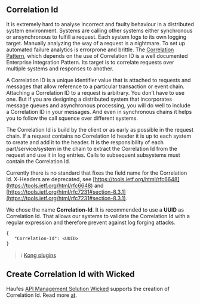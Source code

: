 ## Correlation Id ##

It is extremely hard to analyse incorrect and faulty behaviour in a distributed system environment. Systems are calling other systems either synchronous or ansynchronous to fulfill a request. Each system logs to its own logging target. Manually analyzing the way of a request is a nightmare. To set up automated failure analytics is errorprone and brittle.
The [Correlation Pattern](http://www.enterpriseintegrationpatterns.com/patterns/messaging/CorrelationIdentifier.html), which depends on the use of Correlation ID is a well documented Enterprise Integration Pattern. Its target is to correlate requests over multiple systems and responses to another.

A Correlation ID is a unique identifier value that is attached to requests and messages that allow reference to a particular transaction or event chain. Attaching a Correlation ID to a request is arbitrary. You don’t have to use one. But if you are designing a distributed system that incorporates message queues and asynchronous processing, you will do well to include a Correlation ID in your messages. And even in synchronous chains it helps you to follow the call squence over different systems.

The Correlation Id is build by the client or as early as possible in the request chain. If a request contains no Correlation Id header it is up to each system to create and add it to the header.
It is the responsibility of each part/service/system in the chain to extract the Correlation Id from the request and use it in log entries. Calls to subsequent subsystems must contain the Correlation Id.

Currently there is no standard that fixes the field name for the Correlation Id. X-Headers are deprecated, see [https://tools.ietf.org/html/rfc6648](https://tools.ietf.org/html/rfc6648) and [https://tools.ietf.org/html/rfc7231#section-8.3.1](https://tools.ietf.org/html/rfc7231#section-8.3.1).

We chose the name **Correlation-Id**.
It is recommended to use a **UUID** as Correlation Id. That allows our systems to validate the Correlation Id with a regular expression and therefore prevent against log forging attacks.

	{   
	   "Correlation-Id": <UUID>
	}

> :information_source: [Kong plugins](https://getkong.org/plugins/correlation-id/)

## Create Correlation Id with Wicked ##

Haufes [API Management Solution Wicked](http://wicked.haufe.io/) supports the creation of Correlation Id.
Read more [at](http://wickedhaufeio.readthedocs.io/en/stable/configuring-kong-plugins/).
